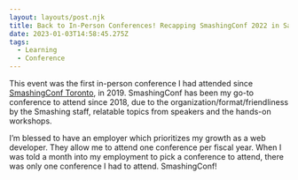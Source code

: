 ```yaml
---
layout: layouts/post.njk
title: Back to In-Person Conferences! Recapping SmashingConf 2022 in San Francisco
date: 2023-01-03T14:58:45.275Z
tags:
  - Learning
  - Conference
---
```

This event was the first in-person conference I had attended since [SmashingConf Toronto](https://smashingconf.com/toronto-2019/), in 2019. SmashingConf has been my go-to conference to attend since 2018, due to the organization/format/friendliness by the Smashing staff, relatable topics from speakers and the hands-on workshops. 

I’m blessed to have an employer which prioritizes my growth as a web developer. They allow me to attend one conference per fiscal year. When I was told a month into my employment to pick a conference to attend, there was only one conference I had to attend. SmashingConf!